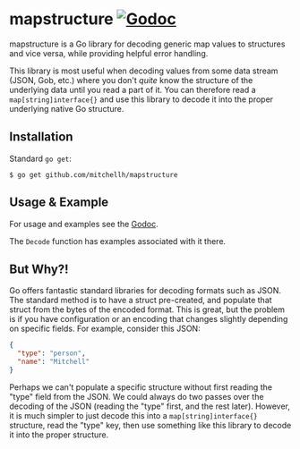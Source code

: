 # mapstructure [![Godoc](https://godoc.org/github.com/mitchellh/mapstructure?status.svg)](https://godoc.org/github.com/mitchellh/mapstructure)

mapstructure is a Go library for decoding generic map values to structures
and vice versa, while providing helpful error handling.

This library is most useful when decoding values from some data stream (JSON,
Gob, etc.) where you don't _quite_ know the structure of the underlying data
until you read a part of it. You can therefore read a `map[string]interface{}`
and use this library to decode it into the proper underlying native Go
structure.

## Installation

Standard `go get`:

```
$ go get github.com/mitchellh/mapstructure
```

## Usage & Example

For usage and examples see the [Godoc](http://godoc.org/github.com/mitchellh/mapstructure).

The `Decode` function has examples associated with it there.

## But Why?!

Go offers fantastic standard libraries for decoding formats such as JSON.
The standard method is to have a struct pre-created, and populate that struct
from the bytes of the encoded format. This is great, but the problem is if
you have configuration or an encoding that changes slightly depending on
specific fields. For example, consider this JSON:

```json
{
  "type": "person",
  "name": "Mitchell"
}
```

Perhaps we can't populate a specific structure without first reading
the "type" field from the JSON. We could always do two passes over the
decoding of the JSON (reading the "type" first, and the rest later).
However, it is much simpler to just decode this into a `map[string]interface{}`
structure, read the "type" key, then use something like this library
to decode it into the proper structure.
